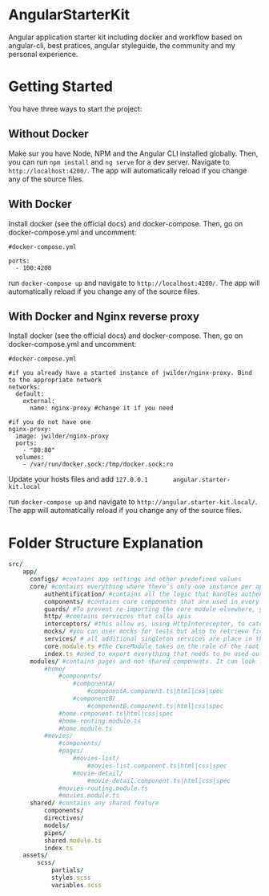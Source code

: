 # AngularStarterKit

Angular application starter kit including docker and workflow based on angular-cli, best pratices, angular styleguide, the community and my personal experience.


# Getting Started

You have three ways to start the project:

## Without Docker
Make sur you have Node, NPM and the Angular CLI installed globally. Then, you can run `npm install` and `ng serve` for a dev server. Navigate to `http://localhost:4200/`. The app will automatically reload if you change any of the source files.

## With Docker
Install docker (see the official docs) and docker-compose. Then, go on docker-compose.yml and uncomment:
```
#docker-compose.yml

ports:
  - 100:4200
```

run `docker-compose up` and navigate to `http://localhost:4200/`. The app will automatically reload if you change any of the source files.

## With Docker and Nginx reverse proxy
Install docker (see the official docs) and docker-compose. Then, go on docker-compose.yml and uncomment:
```
#docker-compose.yml

#if you already have a started instance of jwilder/nginx-proxy. Bind to the appropriate network
networks:
  default:
    external:
      name: nginx-proxy #change it if you need

#if you do not have one
nginx-proxy:
  image: jwilder/nginx-proxy
  ports:
    - "80:80"
  volumes:
    - /var/run/docker.sock:/tmp/docker.sock:ro
```

Update your hosts files and add `127.0.0.1       angular.starter-kit.local`

run `docker-compose up` and navigate to `http://angular.starter-kit.local/`. The app will automatically reload if you change any of the source files.

# Folder Structure Explanation
```ruby
src/
    app/
      configs/ #contains app settings and other predefined values
      core/ #contains everything where there's only one instance per application
          authentification/ #contains all the logic that handles authentication-cycle
          components/ #contains core components that are used in every page of the app like footer or header
          guards/ #To prevent re-importing the core module elsewhere, you should also add a guard for it in the core module’ constructor. It also contains all app guards like the ones that protect different routes
          http/ #contains servicces that calls apis
          interceptors/ #this allow us, using HttpIntereceptor, to catch and modify requests and responses from our API calls
          mocks/ #you can user mocks for tests but also to retrieve fictional data until the back is set up
          services/ # all additional singleton services are place in this folder
          core.module.ts #the CoreModule takes on the role of the root AppModule, but is not the one which get bootstrapped by Angular at run-time
          index.ts #used to export everything that needs to be used outside core module
      modules/ #contains pages and not shared components. It can look like:
          #home/
              #components/
                  #componentA/
                      #componentA.component.ts|html|css|spec
                  #componentB/
                      #componentB.component.ts|html|css|spec
              #home.component.ts|html|css|spec
              #home-routing.module.ts
              #home.module.ts
          #movies/
              #components/
              #pages/
                  #movies-list/
                      #movies-list.component.ts|html|css|spec
                  #movie-detail/
                      #movie-detail.component.ts|html|css|spec
              #movies-routing.module.ts
              #movies.module.ts
      shared/ #contains any shared feature
          components/
          directives/
          models/
          pipes/
          shared.module.ts
          index.ts
    assets/
        scss/
            partials/
            styles.scss
            variables.scss
```
